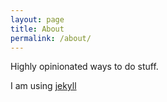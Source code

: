 ```yaml
---
layout: page
title: About
permalink: /about/
---
```


Highly opinionated ways to do stuff.

I am using [jekyll](https://github.com/jekyll/jekyll)
